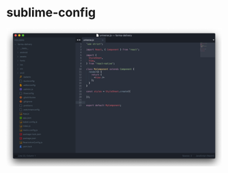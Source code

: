 # sublime-config

![](https://raw.githubusercontent.com/alexandrepalagem/sublime-config/master/screen.png)
